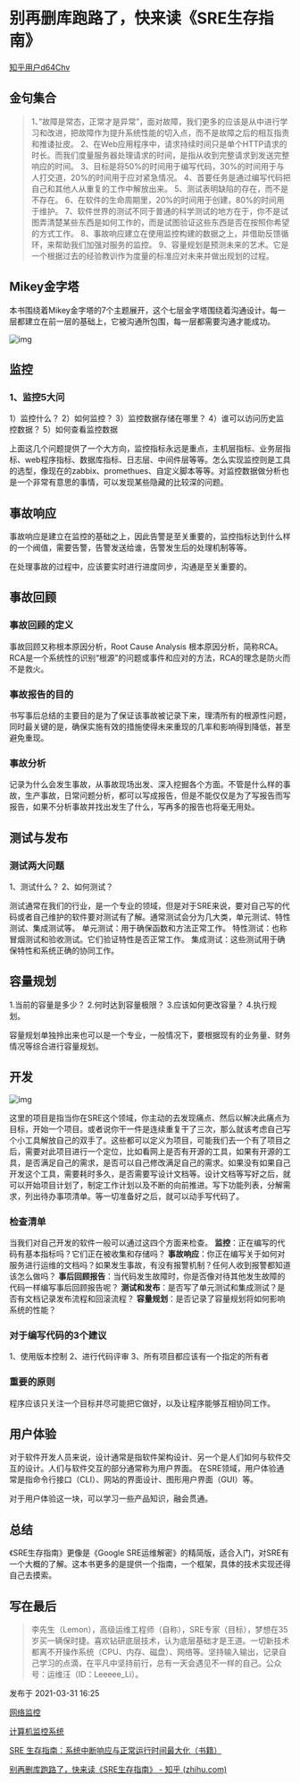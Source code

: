 # 别再删库跑路了，快来读《SRE生存指南》

[知乎用户d64Chv](https://www.zhihu.com/people/li-le-78-64)

## **金句集合**

> 1、”故障是常态，正常才是异常”，面对故障，我们更多的应该是从中进行学习和改进，把故障作为提升系统性能的切入点，而不是故障之后的相互指责和推诿扯皮。
> 2、在Web应用程序中，请求持续时间只是单个HTTP请求的时长。而我们度量服务器处理请求的时间，是指从收到完整请求到发送完整响应的时间。
> 3、目标是将50%的时间用于编写代码，30%的时间用于与人打交道，20%的时间用于应对紧急情况。
> 4、首要任务是通过编写代码把自己和其他人从重复的工作中解放出来。
> 5、测试表明缺陷的存在，而不是不存在。
> 6、在软件的生命周期里，20%的时间用于创建，80%的时间用于维护。
> 7、软件世界的测试不同于普通的科学测试的地方在于，你不是试图弄清楚某些东西是如何工作的，而是试图验证这些东西是否在按照你希望的方式工作。
> 8、事故响应建立在使用监控构建的数据之上，并借助反馈循环，来帮助我们加强对服务的监控。
> 9、容量规划是预测未来的艺术。它是一个根据过去的经验教训作为度量的标准应对未来并做出规划的过程。

## **Mikey金字塔**

本书围绕着Mikey金字塔的7个主题展开，这个七层金字塔围绕着沟通设计。每一层都建立在前一层的基础上，它被沟通所包围，每一层都需要沟通才能成功。

![img](https://pic1.zhimg.com/80/v2-5533a5103259a675ede37988839b5750_1440w.jpg)

## **监控**

### **1、监控5大问**

1）监控什么？
2）如何监控？
3）监控数据存储在哪里？
4）谁可以访问历史监控数据？
5）如何查看监控数据

上面这几个问题提供了一个大方向，监控指标永远是重点，主机层指标、业务层指标、web程序指标、数据库指标、日志层、中间件层等等。怎么实现监控则是工具的选型，像现在的zabbix、promethues、自定义脚本等等。对监控数据做分析也是一个非常有意思的事情，可以发现某些隐藏的比较深的问题。

## **事故响应**

事故响应是建立在监控的基础之上，因此告警是至关重要的，监控指标达到什么样的一个阀值，需要告警，告警发送给谁，告警发生后的处理机制等等。

在处理事故的过程中，应该要实时进行进度同步，沟通是至关重要的。

## **事故回顾**

### **事故回顾的定义**

事故回顾又称根本原因分析，Root Cause Analysis 根本原因分析，简称RCA。RCA是一个系统性的识别“根源”的问题或事件和应对的方法，RCA的理念是防火而不是救火。

### **事故报告的目的**

书写事后总结的主要目的是为了保证该事故被记录下来，理清所有的根源性问题，同时最关键的是，确保实施有效的措施使得未来重现的几率和影响得到降低，甚至避免重现。

### **事故分析**

记录为什么会发生事故，从事故现场出发、深入挖掘各个方面。不管是什么样的事故，生产事故，日常问题分析，都可以写成报告，但是不能仅仅是为了写报告而写报告，如果不分析事故并找出发生了什么，写再多的报告也将毫无用处。

## **测试与发布**

### **测试两大问题**

1、测试什么？
2、如何测试？

测试通常在我们的行业，是一个专业的领域，但是对于SRE来说，要对自己写的代码或者自己维护的软件要对测试有了解。通常测试会分为几大类，单元测试、特性测试、集成测试等。 单元测试：用于确保函数和方法正常工作。 特性测试：也称冒烟测试和验收测试。它们验证特性是否正常工作。 集成测试：这些测试用于确保特性和系统正确的协同工作。

## **容量规划**

1.当前的容量是多少？
2.何时达到容量极限？
3.应该如何更改容量？
4.执行规划。

容量规划单独拎出来也可以是一个专业，一般情况下，要根据现有的业务量、财务情况等综合进行容量规划。

## **开发**

![img](https://pic2.zhimg.com/80/v2-8205f1ad1c077e796c6b94dfb4189755_1440w.png)

这里的项目是指当你在SRE这个领域，你主动的去发现痛点、然后以解决此痛点为目标，开始一个项目。或者说你干一件是连续重复干了三次，那么就该考虑自己写个小工具解放自己的双手了。这些都可以定义为项目，可能我们去一个有了项目之后，需要对此项目进行一个定位，比如看网上是否有开源的工具，如果有开源的工具，是否满足自己的需求，是否可以自己修改满足自己的需求。如果没有如果自己开发这个工具，需要耗时多久，是否需要写设计文档等。设计文档等写好之后，就可以开始项目计划了，制定工作计划以及不断的向前推进。写下功能列表，分解需求，列出待办事项清单。等一切准备好之后，就可以动手写代码了。

### **检查清单**

当我们对自己开发的软件一般可以通过这四个方面来检查。
**监控**：正在编写的代码有基本指标吗？它们正在被收集和存储吗？
**事故响应**：你正在编写关于如何对服务进行运维的文档吗？如果发生事故，有没有报警机制？任何人收到报警都知道该怎么做吗？
**事后回顾报告**：当代码发生故障时，你是否像对待其他发生故障的代码一样编写事后回顾报告呢？
**测试和发布**：是否写了单元测试和集成测试？是否有文档记录发布流程和回滚流程？
**容量规划**：是否记录了容量规划将如何影响系统的性能？

### **对于编写代码的3个建议**

1、使用版本控制
2、进行代码评审
3、所有项目都应该有一个指定的所有者

### **重要的原则**

程序应该只关注一个目标并尽可能把它做好，以及让程序能够互相协同工作。

## **用户体验**

对于软件开发人员来说，设计通常是指软件架构设计、另一个是人们如何与软件交互的设计。人们与软件交互的部分通常称为用户界面。
在SRE领域，用户体验通常是指命令行接口（CLI）、网站的界面设计、图形用户界面（GUI）等。

对于用户体验这一块，可以学习一些产品知识，融会贯通。

## **总结**

《SRE生存指南》更像是《Google SRE运维解密》的精简版，适合入门，对SRE有一个大概的了解。这本书更多的是提供一个指南，一个框架，具体的技术实现还得自己去摸索。

## **写在最后**

> 李先生（Lemon），高级运维工程师（自称），SRE专家（目标），梦想在35岁买一辆保时捷。喜欢钻研底层技术，认为底层基础才是王道。一切新技术都离不开操作系统（CPU、内存、磁盘）、网络等。坚持输入输出，记录自己学习的点滴，在平凡中坚持前行，总有一天会遇见不一样的自己。公众号：运维汪（ID：Leeeee_Li）。

发布于 2021-03-31 16:25

[网络监控](https://www.zhihu.com/topic/19581845)

[计算机监控系统](https://www.zhihu.com/topic/19662945)

[SRE 生存指南：系统中断响应与正常运行时间最大化（书籍）](https://www.zhihu.com/topic/21193698)



[别再删库跑路了，快来读《SRE生存指南》 - 知乎 (zhihu.com)](https://zhuanlan.zhihu.com/p/361343714)